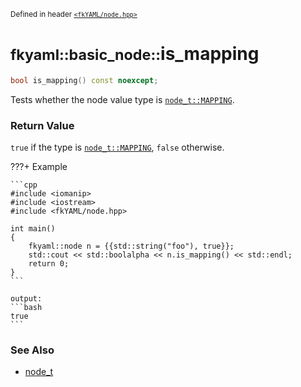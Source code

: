 <small>Defined in header [`<fkYAML/node.hpp>`](https://github.com/fktn-k/fkYAML/blob/develop/include/fkYAML/node.hpp)</small>

# <small>fkyaml::basic_node::</small>is_mapping

```cpp
bool is_mapping() const noexcept;
```

Tests whether the node value type is [`node_t::MAPPING`](node_t.md).  

### **Return Value**

`true` if the type is [`node_t::MAPPING`](node_t.md), `false` otherwise.  

???+ Example

    ```cpp
    #include <iomanip>
    #include <iostream>
    #include <fkYAML/node.hpp>

    int main()
    {
        fkyaml::node n = {{std::string("foo"), true}};
        std::cout << std::boolalpha << n.is_mapping() << std::endl;
        return 0;
    }
    ```

    output:
    ```bash
    true
    ```

### **See Also**

* [node_t](node_t.md)
